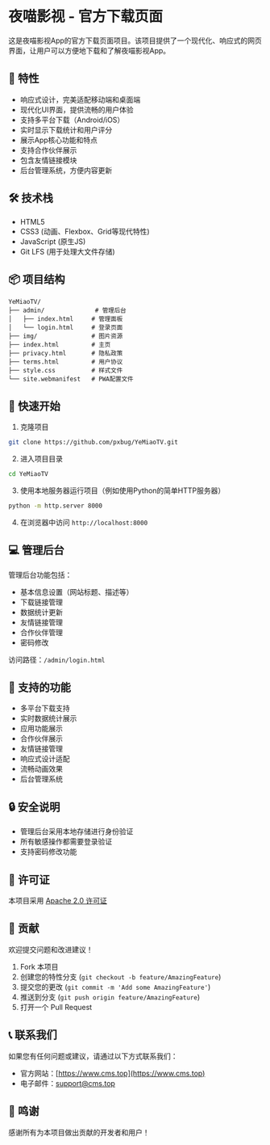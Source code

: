 # 夜喵影视 - 官方下载页面

这是夜喵影视App的官方下载页面项目。该项目提供了一个现代化、响应式的网页界面，让用户可以方便地下载和了解夜喵影视App。

## 🌟 特性

- 响应式设计，完美适配移动端和桌面端
- 现代化UI界面，提供流畅的用户体验
- 支持多平台下载（Android/iOS）
- 实时显示下载统计和用户评分
- 展示App核心功能和特点
- 支持合作伙伴展示
- 包含友情链接模块
- 后台管理系统，方便内容更新

## 🛠️ 技术栈

- HTML5
- CSS3 (动画、Flexbox、Grid等现代特性)
- JavaScript (原生JS)
- Git LFS (用于处理大文件存储)

## 📦 项目结构

```
YeMiaoTV/
├── admin/              # 管理后台
│   ├── index.html     # 管理面板
│   └── login.html     # 登录页面
├── img/               # 图片资源
├── index.html         # 主页
├── privacy.html       # 隐私政策
├── terms.html         # 用户协议
├── style.css          # 样式文件
└── site.webmanifest   # PWA配置文件
```

## 🚀 快速开始

1. 克隆项目
```bash
git clone https://github.com/pxbug/YeMiaoTV.git
```

2. 进入项目目录
```bash
cd YeMiaoTV
```

3. 使用本地服务器运行项目（例如使用Python的简单HTTP服务器）
```bash
python -m http.server 8000
```

4. 在浏览器中访问 `http://localhost:8000`

## 💻 管理后台

管理后台功能包括：
- 基本信息设置（网站标题、描述等）
- 下载链接管理
- 数据统计更新
- 友情链接管理
- 合作伙伴管理
- 密码修改

访问路径：`/admin/login.html`

## 📱 支持的功能

- 多平台下载支持
- 实时数据统计展示
- 应用功能展示
- 合作伙伴展示
- 友情链接管理
- 响应式设计适配
- 流畅动画效果
- 后台管理系统

## 🔒 安全说明

- 管理后台采用本地存储进行身份验证
- 所有敏感操作都需要登录验证
- 支持密码修改功能

## 📄 许可证

本项目采用 [Apache 2.0 许可证](LICENSE)

## 🤝 贡献

欢迎提交问题和改进建议！

1. Fork 本项目
2. 创建您的特性分支 (`git checkout -b feature/AmazingFeature`)
3. 提交您的更改 (`git commit -m 'Add some AmazingFeature'`)
4. 推送到分支 (`git push origin feature/AmazingFeature`)
5. 打开一个 Pull Request

## 📞 联系我们

如果您有任何问题或建议，请通过以下方式联系我们：

- 官方网站：[https://www.cms.top](https://www.cms.top)
- 电子邮件：support@cms.top

## 🙏 鸣谢

感谢所有为本项目做出贡献的开发者和用户！
